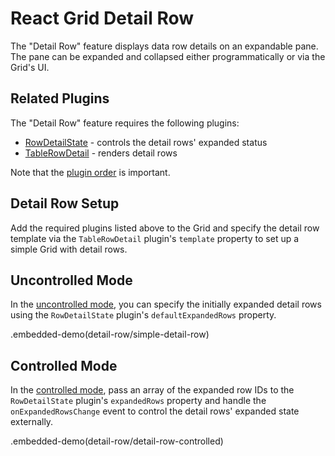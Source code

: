 # React Grid Detail Row

The "Detail Row" feature displays data row details on an expandable pane. The pane can be expanded and collapsed either programmatically or via the Grid's UI.

## Related Plugins

The "Detail Row" feature requires the following plugins:
- [RowDetailState](../reference/row-detail-state.md) - controls the detail rows' expanded status
- [TableRowDetail](../reference/table-row-detail.md) - renders detail rows

Note that the [plugin order](../README.md#plugin-order) is important.

## Detail Row Setup

Add the required plugins listed above to the Grid and specify the detail row template via the `TableRowDetail` plugin's `template` property to set up a simple Grid with detail rows.

## Uncontrolled Mode

In the [uncontrolled mode](controlled-and-uncontrolled-modes.md), you can specify the initially expanded detail rows using the `RowDetailState` plugin's `defaultExpandedRows` property.

.embedded-demo(detail-row/simple-detail-row)

## Controlled Mode

In the [controlled mode](controlled-and-uncontrolled-modes.md), pass an array of the expanded row IDs to the `RowDetailState` plugin's `expandedRows` property and handle the `onExpandedRowsChange` event to control the detail rows' expanded state externally.

.embedded-demo(detail-row/detail-row-controlled)
